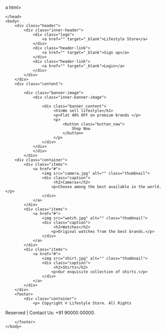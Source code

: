 a html>
<html>
    <head>
        <!-- The page has a title Lifestyle Store -->
        <title>Lifestyle Store</title>
<style>
body{
width: 100%;
height:100%;
margin:auto;
}
a{
text-decoration: none;
background-color: transparent;
color:#ededed;
}
.header{
    background-color: #000;
    color: #fff;
    border-color: #080808;
    min-height: 50px;
    border: 1px solid transparent;
}
.inner-header{
    width: 80%;
    margin: auto;
}
.logo{
     float: left;
 height: 50px;
 padding: 15px;
 font-size: 20px;
 font-weight: bold;

}
.header-link{
     float:right;
 font-size:14px;
 height: 50px;
 font-size:16px;
 padding: 15px 15px;
 font-weight: bold;

}
.content{
    min-height: 300px;

}
.banner-image{
     padding-bottom: 50px;
 margin-bottom: 20px;
 text-align: center;
 color: #f8f8f8;
 background-image:url("intro-bg_1.jpg"); 
 background-size: 1350px 550px;


}
.inner-banner-image{
     padding-top: 12%;
 width:80%;
 margin:auto;

}
.banner_content{
     position: relative;
 padding-top: 4%;
 padding-bottom: 4%;
 
 overflow:hidden;
 margin:auto;
 background-color: rgba(0, 0, 0, 0.7);
 max-width: 600px;

}
.button_now{
     color: #fff;
 background-color: #c9302c;
 border-color: #ac2925;
 box-shadow: inset 0 3px 5px rgba(0, 0, 0, .125);
 padding: 10px 16px;
 font-size: 18px;
 border-radius: 6px;

}
.container{
     width:90%;
 margin:auto;
 overflow:hidden;
 

}
.items{
     width:30%;
 display: block;
 padding: 4px;
 margin-bottom: 20px;
 line-height: 1.42857143;
 background-color: #fff;
 border: 1px solid #ddd;
 border-radius: 4px;
 float:left;
 margin-left:1%;

}
.thumbnail{
     display: block;
 max-width: 100%;
 height: auto;

}
.caption{
     color:#000;
 padding:0px 10px 10px;
 font-weight: bold;
 font-weight: bold;

}
footer{
     background-color: #000;
 color:#fff;
 font-size:14px center;
 text-align: center;
}
</style>

    </head>
    <body>
        <div class="header">
            <div class="inner-header">
                <div class="logo">
                    <a href="" target="_blank">Lifestyle Store</a>
                </div>
                <div class="header-link">
                    <a href="" target="_blank">Sign up</a>
                </div>
                <div class="header-link">
                    <a href="" target="_blank">Login</a>
                </div>
            </div>
        </div>
        <div class="content">
          
            <div class="banner-image">
                <div class="inner-banner-image">
                    
                    <div class="banner_content">
                         <h1>We sell lifestyle</h1> 
                         <p>Flat 40% OFF on premium brands </p>
                         <p>
                             <button class="button_now">
                                 Shop Now
                             </button>
                         </p>
                    </div>
                </div>
                </div>
            </div>
        <div class="container">
            <div class="items">
                <a href="#">
                    <img src="camera.jpg" alt="" class="thumbnail">
                    <div class="caption">
                         <h2>Cameras</h2>
                        <p>Choose among the best available in the world.</p>
                    </div>
                </a>
            </div>
            <div class="items">
                <a href="#">
                    <img src="watch.jpg" alt="" class="thumbnail">
                    <div class="caption">
                         <h2>Watches</h2>
                        <p>Original watches from the best brands.</p>
                    </div>
                </a>
            </div>
            <div class="items">
                <a href="#">
                    <img src="shirt.jpg" alt="" class="thumbnail">
                    <div class="caption">
                         <h2>Shirts</h2>
                        <p>Our exquisite collection of shirts.</p>
                    </div>
                </a>
            </div>
        </div>
        <footer>
            <div class="container">
                <p> Copyright © Lifestyle Store. All Rights 
Reserved | Contact Us: +91 90000 00000.
                </p>
            </div>
                
        </footer>
    </body>
</html>
